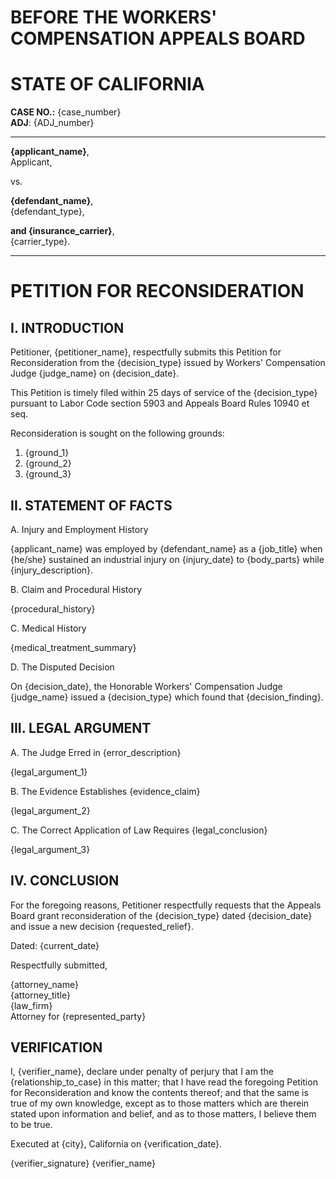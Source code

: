 # BEFORE THE WORKERS' COMPENSATION APPEALS BOARD
# STATE OF CALIFORNIA

**CASE NO.:** {case_number}  
**ADJ**: {ADJ_number}

---

**{applicant_name}**,  
Applicant,

vs.

**{defendant_name}**,  
{defendant_type},

**and {insurance_carrier}**,  
{carrier_type}.

---

# PETITION FOR RECONSIDERATION

## I. INTRODUCTION

Petitioner, {petitioner_name}, respectfully submits this Petition for Reconsideration from the {decision_type} issued by Workers' Compensation Judge {judge_name} on {decision_date}.

This Petition is timely filed within 25 days of service of the {decision_type} pursuant to Labor Code section 5903 and Appeals Board Rules 10940 et seq.

Reconsideration is sought on the following grounds:
1. {ground_1}
2. {ground_2}
3. {ground_3}

## II. STATEMENT OF FACTS

A. Injury and Employment History

{applicant_name} was employed by {defendant_name} as a {job_title} when {he/she} sustained an industrial injury on {injury_date} to {body_parts} while {injury_description}.

B. Claim and Procedural History

{procedural_history}

C. Medical History

{medical_treatment_summary}

D. The Disputed Decision

On {decision_date}, the Honorable Workers' Compensation Judge {judge_name} issued a {decision_type} which found that {decision_finding}.

## III. LEGAL ARGUMENT

A. The Judge Erred in {error_description}

{legal_argument_1}

B. The Evidence Establishes {evidence_claim}

{legal_argument_2}

C. The Correct Application of Law Requires {legal_conclusion}

{legal_argument_3}

## IV. CONCLUSION

For the foregoing reasons, Petitioner respectfully requests that the Appeals Board grant reconsideration of the {decision_type} dated {decision_date} and issue a new decision {requested_relief}.

Dated: {current_date}

Respectfully submitted,

{attorney_name}  
{attorney_title}  
{law_firm}  
Attorney for {represented_party}

## VERIFICATION

I, {verifier_name}, declare under penalty of perjury that I am the {relationship_to_case} in this matter; that I have read the foregoing Petition for Reconsideration and know the contents thereof; and that the same is true of my own knowledge, except as to those matters which are therein stated upon information and belief, and as to those matters, I believe them to be true.

Executed at {city}, California on {verification_date}.

{verifier_signature}
{verifier_name} 